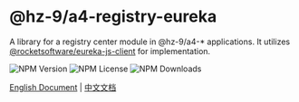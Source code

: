# @hz-9/a4-registry-eureka

A library for a registry center module in @hz-9/a4-* applications. It utilizes [@rocketsoftware/eureka-js-client] for implementation.

![NPM Version][npm-version-url] ![NPM License][npm-license-url] ![NPM Downloads][npm-downloads-url]

[@rocketsoftware/eureka-js-client]: https://www.npmjs.com/package/@rocketsoftware/eureka-js-client
[npm-version-url]: https://img.shields.io/npm/v/@hz-9/a4-registry-eureka
[npm-license-url]: https://img.shields.io/npm/l/@hz-9/a4-registry-eureka
[npm-downloads-url]: https://img.shields.io/npm/d18m/@hz-9/a4-registry-eureka

[English Document](https://hz-9.github.io/a4/guide/a4-registry-eureka/) | [中文文档](https://hz-9.github.io/a4/zh-CN/guide/a4-registry-eureka/)

